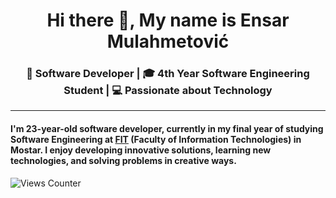 <h1 align="center"> Hi there 👋, My name is Ensar Mulahmetović </h1>

<h3 align="center"> 🔧 Software Developer | 🎓 4th Year Software Engineering Student | 💻 Passionate about Technology  </h3> 

<hr>

<h4>
  
  I'm 23-year-old software developer, currently in my final year of studying Software Engineering at [FIT](https://www.fit.ba/) (Faculty of Information Technologies) in Mostar.  I enjoy developing innovative solutions, learning new technologies, and solving problems in creative ways.
</h4>

![Views Counter](https://views-counter.vercel.app/badge?pageId=Ensar01%2FViews-Counter&leftColor=400000&rightColor=ff8080&type=unique&sessionExpire=60&label=Visitors&style=upper)

<!--
**Ensar01/Ensar01** is a ✨ _special_ ✨ repository because its `README.md` (this file) appears on your GitHub profile.

Here are some ideas to get you started:

- 🔭 I’m currently working on ...
- 🌱 I’m currently learning ...
- 👯 I’m looking to collaborate on ...
- 🤔 I’m looking for help with ...
- 💬 Ask me about ...
- 📫 How to reach me: ...
- 😄 Pronouns: ...
- ⚡ Fun fact: ...
-->

